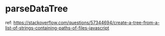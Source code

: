 # parseDataTree

ref: https://stackoverflow.com/questions/57344694/create-a-tree-from-a-list-of-strings-containing-paths-of-files-javascript

